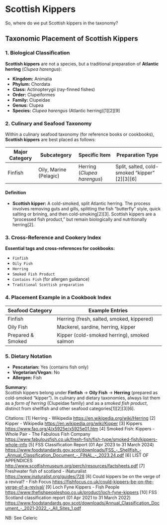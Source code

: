 # Scottish Kippers #


So, where do we put Scottish kippers in the taxonomy?

## Taxonomic Placement of Scottish Kippers

### 1. Biological Classification

**Scottish kippers** are not a species, but a traditional preparation of **Atlantic herring** (*Clupea harengus*):

- **Kingdom:** Animalia
- **Phylum:** Chordata
- **Class:** Actinopterygii (ray-finned fishes)
- **Order:** Clupeiformes
- **Family:** Clupeidae
- **Genus:** Clupea
- **Species:** *Clupea harengus* (Atlantic herring)[1][2][9]

### 2. Culinary and Seafood Taxonomy

Within a culinary seafood taxonomy (for reference books or cookbooks), **Scottish kippers** are best placed as follows:

| Major Category | Subcategory              | Specific Item         | Preparation Type              |
|----------------|-------------------------|----------------------|-------------------------------|
| Finfish        | Oily, Marine (Pelagic)  | Herring (*Clupea harengus*) | Split, salted, cold-smoked “kipper” [2][3][6] |

#### Definition

- **Scottish kipper:** A cold-smoked, split Atlantic herring. The process involves removing guts and gills, splitting the fish “butterfly” style, quick salting or brining, and then cold-smoking[2][3]. Scottish kippers are a “processed fish product,” but remain biologically and nutritionally herring[2].

### 3. Cross-Reference and Cookery Index

**Essential tags and cross-references for cookbooks:**

- `Finfish`
- `Oily Fish`
- `Herring`
- `Smoked Fish Product`
- `Contains Fish` (for allergen guidance)
- `Traditional Scottish preparation`

### 4. Placement Example in a Cookbook Index

| Seafood Category | Example Entries                             |
|------------------|---------------------------------------------|
| Finfish          | Herring (fresh, salted, smoked, kippered)   |
| Oily Fish        | Mackerel, sardine, herring, kipper          |
| Prepared & Smoked| Kipper (cold-smoked herring), smoked salmon |

### 5. Dietary Notation

- **Pescatarian:** Yes (contains fish only)
- **Vegetarian/Vegan:** No
- **Allergen:** Fish

**Summary:**  
Scottish kippers belong under **Finfish** → **Oily Fish** → **Herring** (prepared as cold-smoked “kipper”). In culinary and dietary taxonomies, always list them as a *form of herring* (Clupeidae family) and as a *smoked fish product*, distinct from shellfish and other seafood categories[1][2][3][6].

Citations:
[1] Herring - Wikipedia https://en.wikipedia.org/wiki/Herring
[2] Kipper - Wikipedia https://en.wikipedia.org/wiki/Kipper
[3] Kippers https://www.fao.org/4/x5925e/x5925e01.htm
[4] Smoked Fish: Kippers - Whole Pair - The Fabulous Fish Company https://www.fabulousfish.co.uk/fresh-fish/fish-type/smoked-fish/kippers-whole-info
[5] FSS Classification Report (01 Apr 2023 to 31 March 2024) https://www.foodstandards.gov.scot/downloads/FSS_-_Shellfish_-_Annual_Classification_Document_-_FINAL_-_2023.24.pdf
[6] LIST OF APPENDICES http://www.scotfishmuseum.org/perch/resources/factsheets.pdf
[7] Freshwater fish of scotland - iNaturalist https://www.inaturalist.org/guides/728
[8] Could kippers be on the verge of a revival? - Fish Focus https://fishfocus.co.uk/could-kippers-be-on-the-verge-of-a-revival/
[9] Loch Fyne Kippers - Fish People https://www.thefishpeopleshop.co.uk/product/loch-fyne-kippers
[10] FSS Scotland classification report (01 Apr 2021 to 31 March 2022) https://www.foodstandards.gov.scot/downloads/Annual_Classification_Document_-_2021-2022_-_All_Sites_1.pdf



NB: See Celeric
